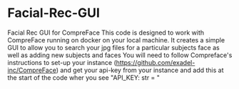 # Facial-Rec-GUI
Facial Rec GUI for CompreFace
This code is designed to work with CompreFace running on docker on your local machine. 
It creates a simple GUI to allow you to search your jpg files for a particular subjects face as well as adding new subjects and faces
You will need to follow Compreface's instructions to set-up your instance (https://github.com/exadel-inc/CompreFace) and get your api-key
from your instance and add this at the start of the code wher you see "API_KEY: str = "